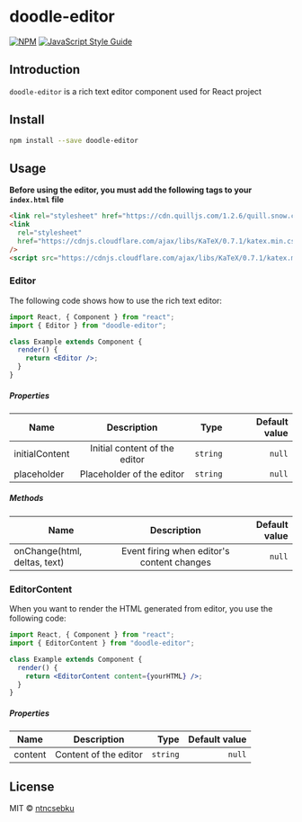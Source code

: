 # doodle-editor

>

[![NPM](https://img.shields.io/npm/v/doodle-editor.svg)](https://www.npmjs.com/package/doodle-editor) [![JavaScript Style Guide](https://img.shields.io/badge/code_style-standard-brightgreen.svg)](https://standardjs.com)

## Introduction

`doodle-editor` is a rich text editor component used for React project

## Install

```bash
npm install --save doodle-editor
```

## Usage

**Before using the editor, you must add the following tags to your `index.html` file**

```html
<link rel="stylesheet" href="https://cdn.quilljs.com/1.2.6/quill.snow.css" />
<link
  rel="stylesheet"
  href="https://cdnjs.cloudflare.com/ajax/libs/KaTeX/0.7.1/katex.min.css"
/>
<script src="https://cdnjs.cloudflare.com/ajax/libs/KaTeX/0.7.1/katex.min.js"></script>
```

### Editor
The following code shows how to use the rich text editor:

```jsx
import React, { Component } from "react";
import { Editor } from "doodle-editor";

class Example extends Component {
  render() {
    return <Editor />;
  }
}
```

##### Properties

| Name           |          Description          |     Type | Default value |
| -------------- | :---------------------------: | -------: | ------------: |
| initialContent | Initial content of the editor | `string` |        `null` |
| placeholder    |   Placeholder of the editor   | `string` |        `null` |

##### Methods

| Name                         |                Description                 | Default value |
| ---------------------------- | :----------------------------------------: | ------------: |
| onChange(html, deltas, text) | Event firing when editor's content changes |        `null` |

### EditorContent
When you want to render the HTML generated from editor, you use the following code:

```jsx
import React, { Component } from "react";
import { EditorContent } from "doodle-editor";

class Example extends Component {
  render() {
    return <EditorContent content={yourHTML} />;
  }
}
```

##### Properties

| Name    |      Description      |     Type | Default value |
| ------- | :-------------------: | -------: | ------------: |
| content | Content of the editor | `string` |        `null` |

## License

MIT © [ntncsebku](https://github.com/ntncsebku)
